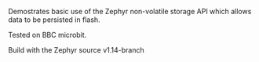 Demostrates basic use of the Zephyr non-volatile storage API which allows data to be persisted in flash.

Tested on BBC microbit. 

Build with the Zephyr source v1.14-branch

